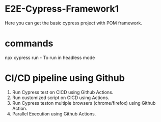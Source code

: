 # E2E-Cypress-Framework1
Here you can get the basic cypress project with POM framework.

# commands
npx cypress run - To run in headless mode

# CI/CD pipeline using Github
1. Run Cypress test on CICD using Github Actions.
2. Run customized script on CICD using Actions.
3. Run Cypress teston multiple browsers (chrome/firefox) using Github Action.
4. Parallel Execution using Github Actions.